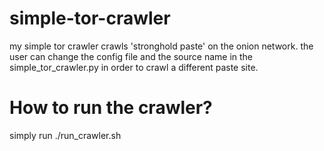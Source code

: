 # simple-tor-crawler

my simple tor crawler crawls 'stronghold paste' on the onion network.
the user can change the config file and the source name in the simple_tor_crawler.py in order to crawl a different paste site.

# How to run the crawler?

simply run ./run_crawler.sh
